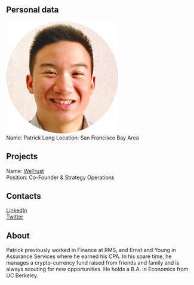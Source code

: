 ## Personal data
![ photo](../people/photo/patrick_long.png)  
Name:  Patrick Long 
Location: San Francisco Bay Area 
## Projects 
Name: [WeTrust](../projects/wetrust.md)  
Position:  Co-Founder & Strategy Operations
## Contacts
[LinkedIn](https://www.linkedin.com/in/patrick-long-cpa)    
[Twitter](https://twitter.com/patricktlong)  
## About
Patrick previously worked in Finance at RMS, and Ernst and Young in Assurance Services where he earned
his CPA. In his spare time, he manages a crypto-currency fund raised from friends and family and is always
scouting for new opportunities. He holds a B.A. in Economics from UC Berkeley.  
 